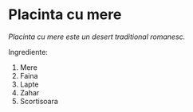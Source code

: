 # Placinta cu mere

*Placinta cu mere este un desert traditional romanesc.*

Ingrediente:
1. Mere
2. Faina
3. Lapte
4. Zahar
5. Scortisoara